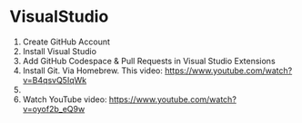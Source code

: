 # VisualStudio
1. Create GitHub Account
2. Install Visual Studio
3. Add GitHub Codespace & Pull Requests in Visual Studio Extensions
4. Install Git. Via Homebrew. This video: https://www.youtube.com/watch?v=B4qsvQ5IqWk
5. 
6. Watch YouTube video: https://www.youtube.com/watch?v=oyof2b_eQ9w
